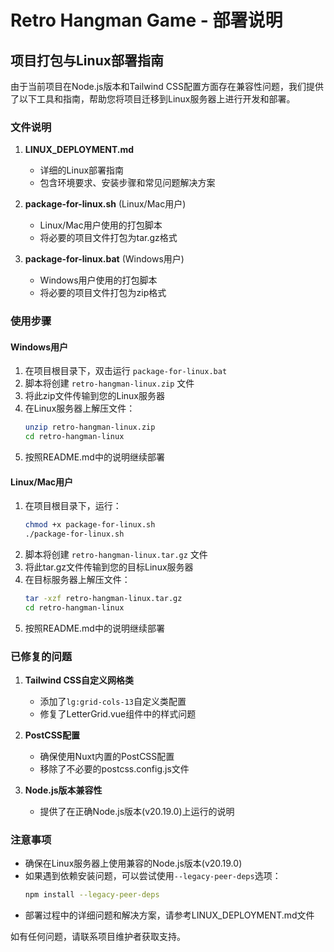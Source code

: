 # Retro Hangman Game - 部署说明

## 项目打包与Linux部署指南

由于当前项目在Node.js版本和Tailwind CSS配置方面存在兼容性问题，我们提供了以下工具和指南，帮助您将项目迁移到Linux服务器上进行开发和部署。

### 文件说明

1. **LINUX_DEPLOYMENT.md**
   - 详细的Linux部署指南
   - 包含环境要求、安装步骤和常见问题解决方案

2. **package-for-linux.sh** (Linux/Mac用户)
   - Linux/Mac用户使用的打包脚本
   - 将必要的项目文件打包为tar.gz格式

3. **package-for-linux.bat** (Windows用户)
   - Windows用户使用的打包脚本
   - 将必要的项目文件打包为zip格式

### 使用步骤

#### Windows用户

1. 在项目根目录下，双击运行 `package-for-linux.bat`
2. 脚本将创建 `retro-hangman-linux.zip` 文件
3. 将此zip文件传输到您的Linux服务器
4. 在Linux服务器上解压文件：
   ```bash
   unzip retro-hangman-linux.zip
   cd retro-hangman-linux
   ```
5. 按照README.md中的说明继续部署

#### Linux/Mac用户

1. 在项目根目录下，运行：
   ```bash
   chmod +x package-for-linux.sh
   ./package-for-linux.sh
   ```
2. 脚本将创建 `retro-hangman-linux.tar.gz` 文件
3. 将此tar.gz文件传输到您的目标Linux服务器
4. 在目标服务器上解压文件：
   ```bash
   tar -xzf retro-hangman-linux.tar.gz
   cd retro-hangman-linux
   ```
5. 按照README.md中的说明继续部署

### 已修复的问题

1. **Tailwind CSS自定义网格类**
   - 添加了`lg:grid-cols-13`自定义类配置
   - 修复了LetterGrid.vue组件中的样式问题

2. **PostCSS配置**
   - 确保使用Nuxt内置的PostCSS配置
   - 移除了不必要的postcss.config.js文件

3. **Node.js版本兼容性**
   - 提供了在正确Node.js版本(v20.19.0)上运行的说明

### 注意事项

- 确保在Linux服务器上使用兼容的Node.js版本(v20.19.0)
- 如果遇到依赖安装问题，可以尝试使用`--legacy-peer-deps`选项：
  ```bash
  npm install --legacy-peer-deps
  ```
- 部署过程中的详细问题和解决方案，请参考LINUX_DEPLOYMENT.md文件

如有任何问题，请联系项目维护者获取支持。